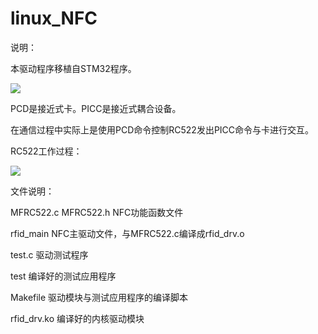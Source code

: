 # linux_NFC

说明：

本驱动程序移植自STM32程序。

![](https://files.catbox.moe/0s127n.png)

PCD是接近式卡。PICC是接近式耦合设备。

在通信过程中实际上是使用PCD命令控制RC522发出PICC命令与卡进行交互。

RC522工作过程：

![](https://files.catbox.moe/euqcpx.png)



文件说明：

MFRC522.c MFRC522.h NFC功能函数文件

rfid_main NFC主驱动文件，与MFRC522.c编译成rfid_drv.o 

test.c 驱动测试程序

test 编译好的测试应用程序

Makefile 驱动模块与测试应用程序的编译脚本

rfid_drv.ko 编译好的内核驱动模块
